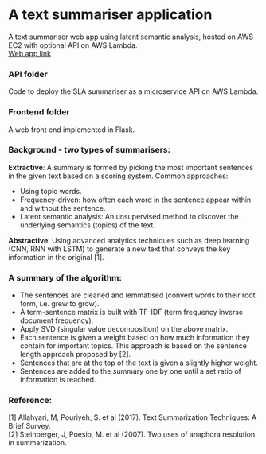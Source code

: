 # A text summariser application
A text summariser web app using latent semantic analysis, hosted on AWS EC2 with optional API on AWS Lambda.  
[Web app link](http://www.thetextsummarizer.com/index)
### API folder
Code to deploy the SLA summariser as a microservice API on AWS Lambda.
### Frontend folder
A web front end implemented in Flask.

### Background - two types of summarisers:  
**Extractive**: A summary is formed by picking the most important sentences in the given text based on a scoring system. Common approaches:

  * Using topic words.  
  * Frequency-driven: how often each word in the sentence appear within and without the sentence.  
  * Latent semantic analysis: An unsupervised method to discover the underlying semantics (topics) of the text.

**Abstractive**: Using advanced analytics techniques such as deep learning (CNN, RNN with LSTM) to generate a new text that conveys the key information in the original [1].

### A summary of the algorithm:
  * The sentences are cleaned and lemmatised (convert words to their root form, i.e. grew to grow).
  * A term-sentence matrix is built with TF-IDF (term frequency inverse document frequency).
  * Apply SVD (singular value decomposition) on the above matrix.
  * Each sentence is given a weight based on how much information they contain for important topics. This approach is based on the sentence length approach proposed by [2].
  * Sentences that are at the top of the text is given a slightly higher weight.
  * Sentences are added to the summary one by one until a set ratio of information is reached.
  
### Reference:  
[1] Allahyari, M, Pouriyeh, S. et al (2017). Text Summarization Techniques: A Brief Survey.  
[2] Steinberger, J, Poesio, M. et al (2007). Two uses of anaphora resolution in summarization.
